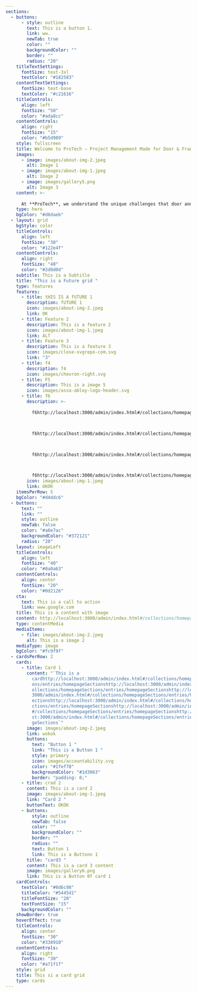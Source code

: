 ```yaml
---
sections:
  - buttons:
      - style: outline
        text: This is a button 1.
        link: ww.
        newTab: true
        color: ""
        backgroundColor: ""
        border: ""
        radius: "20"
    titleTextSettings:
      fontSize: text-3xl
      textColor: "#182583"
    contentTextSettings:
      fontSize: text-base
      textColor: "#c21616"
    titleControls:
      align: left
      fontSize: "50"
      color: "#ada8cc"
    contentControls:
      align: right
      fontSize: "15"
      color: "#b5d989"
    style: fullscreen
    title: Welcome to ProTech – Project Management Made for Door & Frame Manufacturers
    images:
      - image: images/about-img-2.jpeg
        alt: Image 1
      - image: images/about-img-1.jpeg
        alt: Image 2
      - image: images/gallery5.png
        alt: Image 3
    content: >-
      
      At **ProTech**, we understand the unique challenges that door and frame manufacturers face. From juggling multiple vendors, staying on top of change orders, tracking inventory, and meeting strict delivery deadlines, your workflow demands a system that's not just efficient — but tailored to your industry.
    type: hero
    bgColor: "#d8daeb"
  - layout: grid
    bgStyle: color
    titleControls:
      align: left
      fontSize: "30"
      color: "#122e4f"
    contentControls:
      align: right
      fontSize: "40"
      color: "#2d0d0d"
    subtitle: This is a Subtitle
    title: "This is a Future grid "
    type: features
    features:
      - title: tHIS IS A fUTURE 1
        description: fUTURE 1
        icon: images/about-img-2.jpeg
        link: OK
      - title: Feature 2
        description: This is a feature 2
        icon: images/about-img-1.jpeg
        link: ALT
      - title: Feature 3
        description: This is a feature 3
        icon: images/close-svgrepo-com.svg
        link: "3"
      - title: f4
        description: f4
        icon: images/chevron-right.svg
      - title: F5
        description: This is a image 5
        icon: images/assa-abloy-logo-header.svg
      - title: f6
        description: >-
          
          f6http://localhost:3000/admin/index.html#/collections/homepageSections/entries/homepageSectionshttp://localhost:3000/admin/index.html#/collections/homepageSections/entries/homepageSectionshttp://localhost:3000/admin/index.html#/collections/homepageSections/entries/homepageSectionshttp://localhost:3000/admin/index.html#/collections/homepageSections/entries/homepageSections



          f6http://localhost:3000/admin/index.html#/collections/homepageSections/entries/homepageSectionshttp://localhost:3000/admin/index.html#/collections/homepageSections/entries/homepageSectionshttp://localhost:3000/admin/index.html#/collections/homepageSections/entries/homepageSectionshttp://localhost:3000/admin/index.html#/collections/homepageSections/entries/homepageSections



          f6http://localhost:3000/admin/index.html#/collections/homepageSections/entries/homepageSectionshttp://localhost:3000/admin/index.html#/collections/homepageSections/entries/homepageSectionshttp://localhost:3000/admin/index.html#/collections/homepageSections/entries/homepageSectionshttp://localhost:3000/admin/index.html#/collections/homepageSections/entries/homepageSections



          f6http://localhost:3000/admin/index.html#/collections/homepageSections/entries/homepageSectionshttp://localhost:3000/admin/index.html#/collections/homepageSections/entries/homepageSectionshttp://localhost:3000/admin/index.html#/collections/homepageSections/entries/homepageSectionshttp://localhost:3000/admin/index.html#/collections/homepageSections/entries/homepageSections
        icon: images/about-img-1.jpeg
        link: OKOK
    itemsPerRow: 5
    bgColor: "#d4ddc6"
  - buttons:
      text: ""
      link: ""
      style: outline
      newTab: false
      color: "#a6e7ac"
      backgroundColor: "#372121"
      radius: "20"
    layout: imageLeft
    titleControls:
      align: left
      fontSize: "40"
      color: "#0a0a63"
    contentControls:
      align: center
      fontSize: "20"
      color: "#0d2126"
    cta:
      text: This is a call to action
      link: www.google.com
    title: This is a content with image
    content: http://localhost:3000/admin/index.html#/collections/homepageSections/entries/homepageSectionshttp://localhost:3000/admin/index.html#/collections/homepageSections/entries/homepageSectionshttp://localhost:3000/admin/index.html#/collections/homepageSections/entries/homepageSectionshttp://localhost:3000/admin/index.html#/collections/homepageSections/entries/homepageSectionshttp://localhost:3000/admin/index.html#/collections/homepageSections/entries/homepageSectionshttp://localhost:3000/admin/index.html#/collections/homepageSections/entries/homepageSectionshttp://localhost:3000/admin/index.html#/collections/homepageSections/entries/homepageSectionshttp://localhost:3000/admin/index.html#/collections/homepageSections/entries/homepageSectionshttp://localhost:3000/admin/index.html#/collections/homepageSections/entries/homepageSections
    type: contentMedia
    mediaItems:
      - file: images/about-img-2.jpeg
        alt: This is a image 2
    mediaType: image
    bgColor: "#fc9f9f"
  - cardsPerRow: 2
    cards:
      - title: Card 1
        content: "`This is a
          cardhttp://localhost:3000/admin/index.html#/collections/homepageSecti\
          ons/entries/homepageSectionshttp://localhost:3000/admin/index.html#/c\
          ollections/homepageSections/entries/homepageSectionshttp://localhost:\
          3000/admin/index.html#/collections/homepageSections/entries/homepageS\
          ectionshttp://localhost:3000/admin/index.html#/collections/homepageSe\
          ctions/entries/homepageSectionshttp://localhost:3000/admin/index.html\
          #/collections/homepageSections/entries/homepageSectionshttp://localho\
          st:3000/admin/index.html#/collections/homepageSections/entries/homepa\
          geSections`"
        image: images/about-img-2.jpeg
        link: wokok
        buttons:
          text: "Button 1 "
          link: "This is a Button 1 "
          style: primary
          icon: images/accountability.svg
          color: "#1fef78"
          backgroundColor: "#1d3063"
          border: "padding: 0;"
      - title: crad 2
        content: This is a card 2
        image: images/about-img-1.jpeg
        link: "Card 2 "
        buttonText: OKOK
      - buttons:
          style: outline
          newTab: false
          color: ""
          backgroundColor: ""
          border: ""
          radius: ""
          text: Button 1
          link: This is a Buttonn 1
        title: "card3 "
        content: This is a card 3 content
        image: images/gallery6.png
        link: THis is a Button 0f card 1
    cardControls:
      textColor: "#8d6c98"
      titleColor: "#5445d1"
      titleFontSize: "20"
      textFontSize: "15"
      backgroundColor: ""
    showBorder: true
    hoverEffect: true
    titleControls:
      align: center
      fontSize: "30"
      color: "#338910"
    contentControls:
      align: right
      fontSize: "30"
      color: "#a71f1f"
    style: grid
    title: This si a card grid
    type: cards
---
```


